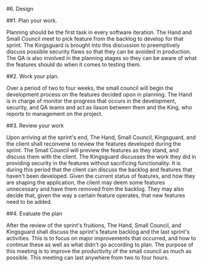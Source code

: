 #6. Design

##1. Plan your work.

Planning should be the first task in every software iteration. The Hand and Small Council meet to pick feature from the backlog to develop for that sprint. The Kingsguard is brought into this discussion to preemptively discuss possible security flaws so that they can be avoided in production. The QA is also involved in the planning stages so they can be aware of what the features should do when it comes to testing them.

##2. Work your plan.

Over a period of two to four weeks, the small council will begin the development process on the features decided upon in planning. The Hand is in charge of monitor the progress that occurs in the development, security, and QA teams and act as liason between them and the King, who reports to management on the project. 

##3. Review your work

Upon arriving at the sprint's end, The Hand, Small Council, Kingsguard, and the client shall reconvene to review the features developed during the sprint. The Small Council will preview the features as they stand, and discuss them with the client. The Kingsguard discusses the work they did in providing security in the features without sacrificing functionality. It is during this period that the client can discuss the backlog and features that haven't been developed. Given the current status of features, and how they are shaping the application, the client may deem some features unnecessary and have them removed from the backlog. They may also decide that, given the way a certain feature operates, that new features need to be added.

##4. Evaluate the plan

After the review of the sprint's fruitions, The Hand, Small Council, and Kingsguard shall discuss the sprint's feature backlog and the last sprint's activities. This is to focus on major improvements that occurred, and how to continue these as well as what didn't go according to plan. The purpose of this meeting is to improve the productivity of the small council as much as possible. This meeting can last anywhere from two to four hours.